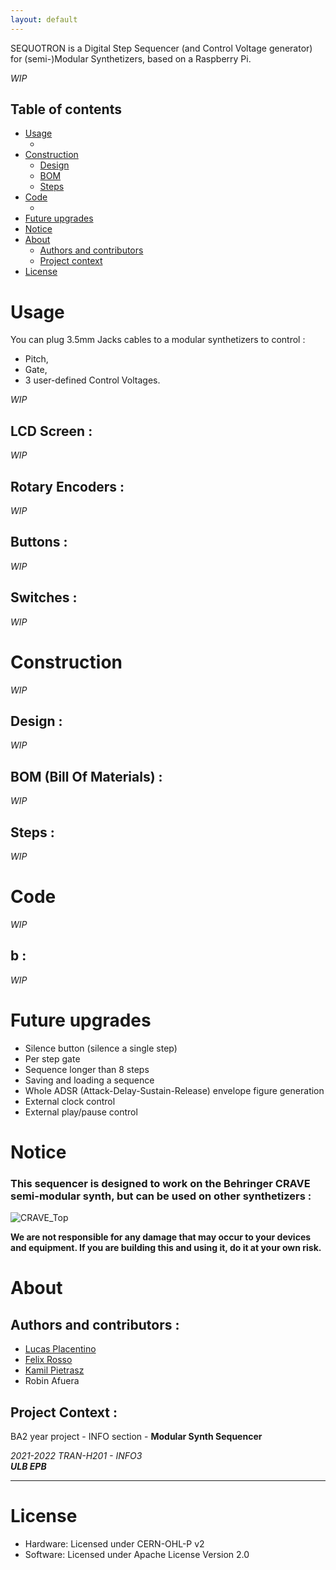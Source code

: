 ```yaml
---
layout: default
---
```


SEQUOTRON is a Digital Step Sequencer (and Control Voltage generator) for (semi-)Modular Synthetizers, based on a Raspberry Pi.  

*WIP*

## Table of contents

<!--ts-->
   * [Usage](#usage)
      * [](#)
   * [Construction](#construction)
      * [Design](#design)
      * [BOM](#bom-bill-of-materials)
      * [Steps](#steps)
   * [Code](#code)
      * [](#)
   * [Future upgrades](#future-upgrades)
   * [Notice](#notice)
   * [About](#about)
      * [Authors and contributors](#authors-and-contributors)
      * [Project context](#project-context)
   * [License](#license)

<!--te-->

# Usage
You can plug 3.5mm Jacks cables to a modular synthetizers to control :
- Pitch,
- Gate,
- 3 user-defined Control Voltages.  

*WIP*
## LCD Screen :
*WIP*

## Rotary Encoders :
*WIP*

## Buttons :
*WIP*

## Switches :
*WIP*

# Construction
*WIP*
## Design :
*WIP*
## BOM (Bill Of Materials) :
*WIP*
## Steps :
*WIP*

# Code
*WIP*
## b :
*WIP*

# Future upgrades
- Silence button (silence a single step)
- Per step gate
- Sequence longer than 8 steps
- Saving and loading a sequence
- Whole ADSR (Attack-Delay-Sustain-Release) envelope figure generation
- External clock control
- External play/pause control

# Notice

### This sequencer is designed to work on the Behringer CRAVE semi-modular synth, but can be used on other synthetizers :

![CRAVE_Top](https://user-images.githubusercontent.com/23436953/137537161-592bf523-0215-4223-ab55-275d13cd8a0b.png)

**We are not responsible for any damage that may occur to your devices and equipment. If you are building this and using it, do it at your own risk.**


# About

## Authors and contributors :
- [Lucas Placentino](https://github.com/lucasplacentino)
- [Felix Rosso](https://github.com/felixlebg)
- [Kamil Pietrasz](https://github.com/NexieSlowo)
- Robin Afuera

## Project Context :
BA2 year project - INFO section - **Modular Synth Sequencer**

*2021-2022 TRAN-H201 - INFO3* <br>
***ULB EPB***

------------------------------------------------

# License
- Hardware: Licensed under CERN-OHL-P v2
- Software: Licensed under Apache License Version 2.0
